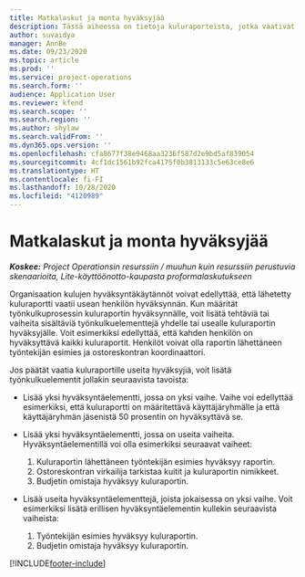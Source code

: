 ```yaml
---
title: Matkalaskut ja monta hyväksyjää
description: Tässä aiheessa on tietoja kuluraporteista, jotka vaativat usean henkilön hyväksynnän.
author: suvaidya
manager: AnnBe
ms.date: 09/23/2020
ms.topic: article
ms.prod: ''
ms.service: project-operations
ms.search.form: ''
audience: Application User
ms.reviewer: kfend
ms.search.scope: ''
ms.search.region: ''
ms.author: shylaw
ms.search.validFrom: ''
ms.dyn365.ops.version: ''
ms.openlocfilehash: cfa8677f38e9468aa3236f587d2e9bd5af839054
ms.sourcegitcommit: 4cf1dc1561b92fca4175f0b3813133c5e63ce8e6
ms.translationtype: HT
ms.contentlocale: fi-FI
ms.lasthandoff: 10/28/2020
ms.locfileid: "4120989"
---
```

# <a name="expense-reports-and-multiple-approvers"></a>Matkalaskut ja monta hyväksyjää

_**Koskee:** Project Operationsin resurssiin / muuhun kuin resurssiin perustuvia skenaarioita, Lite-käyttöönotto-kaupasta proformalaskutukseen_

Organisaation kulujen hyväksyntäkäytännöt voivat edellyttää, että lähetetty kuluraportti vaatii usean henkilön hyväksynnän. Kun määrität työnkulkuprosessin kuluraportin hyväksynnälle, voit lisätä tehtäviä tai vaiheita sisältäviä työnkulkuelementtejä yhdelle tai usealle kuluraportin hyväksyjälle. Voit esimerkiksi edellyttää, että kahden henkilön on hyväksyttävä kaikki kuluraportit. Henkilöt voivat olla raportin lähettäneen työntekijän esimies ja ostoreskontran koordinaattori.

Jos päätät vaatia kuluraportille useita hyväksyjiä, voit lisätä työnkulkuelementit jollakin seuraavista tavoista:

- Lisää yksi hyväksyntäelementti, jossa on yksi vaihe. Vaihe voi edellyttää esimerkiksi, että kuluraportti on määritettävä käyttäjäryhmälle ja että käyttäjäryhmän jäsenistä 50 prosentin on hyväksyttävä se.
- Lisää yksi hyväksyntäelementti, jossa on useita vaiheita. Hyväksyntäelementillä voi olla esimerkiksi seuraavat vaiheet:

    1. Kuluraportin lähettäneen työntekijän esimies hyväksyy raportin.
    2. Ostoreskontran virkailija tarkistaa kuitit ja kuluraportin nimikkeet.
    3. Budjetin omistaja hyväksyy kuluraportin.

- Lisää useita hyväksyntäelementtejä, joista jokaisessa on yksi vaihe. Voit esimerkiksi lisätä erillisen hyväksyntäelementin kullekin seuraavista vaiheista:

    1. Työntekijän esimies hyväksyy kuluraportin.
    2. Budjetin omistaja hyväksyy kuluraportin.


[!INCLUDE[footer-include](../includes/footer-banner.md)]